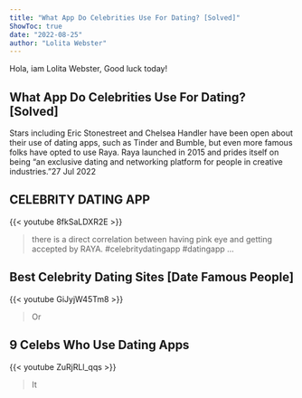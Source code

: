 ```yaml
---
title: "What App Do Celebrities Use For Dating? [Solved]"
ShowToc: true 
date: "2022-08-25"
author: "Lolita Webster" 
---
```


Hola, iam Lolita Webster, Good luck today!
## What App Do Celebrities Use For Dating? [Solved]
 Stars including Eric Stonestreet and Chelsea Handler have been open about their use of dating apps, such as Tinder and Bumble, but even more famous folks have opted to use Raya. Raya launched in 2015 and prides itself on being “an exclusive dating and networking platform for people in creative industries.”27 Jul 2022

## CELEBRITY DATING APP
{{< youtube 8fkSaLDXR2E >}}
>there is a direct correlation between having pink eye and getting accepted by RAYA. #celebritydatingapp #datingapp ...

## Best Celebrity Dating Sites [Date Famous People]
{{< youtube GiJyjW45Tm8 >}}
>Or 

## 9 Celebs Who Use Dating Apps
{{< youtube ZuRjRLl_qqs >}}
>It 

